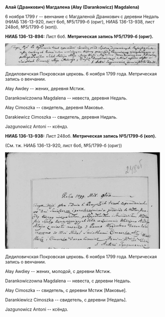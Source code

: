 **Алай (Дранкович) Магдалена (Ałay (Darankowicz) Magdalena)**

6 ноября 1799 г -- венчание с Магдаленой Дранкович с деревни Недаль
(НИАБ 136-13-920, лист 6об, №5/1799-б (ориг), НИАБ 136-13-938, лист
248об, №5/1799-б (коп)).

**НИАБ 136-13-894:** Лист 6об. **Метрическая запись №5/1799-б (ориг).**

![](./media/118f18d74ededa2c02edb8d5e742be5e41eb4e1f.png)

Дедиловичская Покровская церковь. 6 ноября 1799 года. Метрическая запись
о венчании.

Ałay Awdey -- жених, деревня Мстиж.

Darankowiczowna Magdalena -- невеста, деревня Недаль.

Ałay Cimoszka -- свидетель, деревня Маковье.

Darakiewicz Cimoszka -- свидетель, деревня Нидаль.

Jazgunowicz Antoni -- ксёндз.

**НИАБ 136-13-938:** Лист 248об. **Метрическая запись №5/1799-б (коп).**

(См. тж. НИАБ 136-13-920, лист 6об, №5/1799-б (ориг))

![](./media/520676fb8f6840de314a569f808b858c58fb99b5.png)

Дедиловичская Покровская церковь. 6 ноября 1799 года. Метрическая запись
о венчании.

Ałay Awdiey -- жених, молодой, с деревни Мстиж.

Darankowiczowna Magdalena -- невеста, с деревни Недаль.

Ałay Cimoszka -- свидетель, с деревни Мстиж \[Маковье\].

Darankiewicz Cimoszka -- свидетель, с деревни \[Недаль\].

Jazgunowicz Antoni -- ксёндз.
